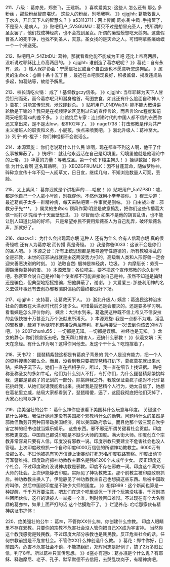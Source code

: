 211、八级： 葛亦旻，郑奎飞，王建新。
》喜欢爱美女: 这些人 怎么还有 那么 多 粉丝 ，那些粉丝智商堪忧。
这些人的粉丝，别喷我啊。
》》cjjgjhh: 葛能救世人于水火，开启天下人的智慧么？
》a53113711：网上传闻 葛亦冺 中风 .手挎筐了，不是圣人 是病人。
》》贴吧用户_5VSGUMU：葛只不过是想冒充圣人，找所谓的圣女罢了，他们找成神经病，也不会找到圣女。所谓的癞蛤蟆想吃天鹅肉。这些假冒圣人的死干净，也找不到圣人，天意。圣女找的是天命之人。可惜啊拿些癞蛤蟆一个一个来送死。

212、贴吧用户_54ZbtDU: 葛神，那就看看他能不能成为王吧
还比上帝高两层，没听说过耶稣比上帝高两层的。
》cjjgjhh: 谁创造了葛亦珉呢？
》》葛花：自有永有，源。
》矮人保护协会：宁愿信社民或当个自由派也不愿意听您这狗屁。
》属灵的生命ok：@東十条十五丁目 ，最近在本吧表现良好，积极监督、揭发违规贴多起，如葛贴等，故给予解黑。

213、校长请吃火锅： 成了！基督教gczy信条。
》》cjjgjhh: 当年耶稣为天下人甘受钉刑而死，而今葛亦珉只知潜身缩首，苟图衣食，如此还有什么脸面自称神人？
》葛花：只能宣传思想，涉政即封杀。
》贴吧用户_0NDWa3X: 能不能大概讲讲轮胎是干嘛的？我只是在视频评论区见到过它的宣传言论，而且言论nc程度和前两天吧里葛xx的差不多。
》红馆绕后专家：连封建时代的中国人都不信的东西你还又拿出来，是不是太low，都9102年了。
》》nugdf738：打击邪教是作为共产主义接班人的职责和义务，小屁孩，快点来喷我吧。
》浙北升级人：葛神至大。
》》列宁-的-棍子：你们神棍都不会说话么。

214、本源双旋： 你们老说葛什么什么民
谁啊，现在都查不到这人啊，他干了什么事被屏蔽了。
》恍呼1： 就让他永远活在自己是幻境里，幻境里他就是他理论中的上帝。
》》华夏的力量：等我成圣。第一个砍下楼主狗头！
》操纵数据：你不信 为什么看啊 这名耳熟啊。
》》XEQZGFRUMLK：因不甘蓬蒿命，随做梦称神，碎碎念宣传十年不见一人阅草文，日日宣，继续几句，不知浏览数量人可观，丢脸。

215、太上紫风： 葛亦泯就是个讲相声的……哈皮！
》》贴吧用户_5a1ZP8D：嘘，都是他自己一个人拿小号刷，别戳穿他，不然他就用小拳拳揍你。
》穆王沙道：最近葛疯子太多一群精神病，每天来贴吧第一件事就是删帖。
》》自由战斗者：邪教分子先***。
》属灵的生命ok: 顶风作案!明显是故意捣乱，把你们这些传播葛大侠一网打尽!先给予十天面壁思过。
》》尽智而动: 如果不是他的胡言乱语，也不能让别人知道比较的好坏。 只是希望亦民不要用紫薇圣人为自己乱弄，破坏紫薇名声，那就好了。

216、dsacvc1： 为什么会出现葛亦垊 这种人
还有为什么 会有人信葛亦垊 真的很奇怪哎 还有人为葛亦垊 而传播 真是奇怪。
》》我是你爸0033：这该不会是你们的圣人吧。
》本源之音：所有正统思想都是教导遵守性道德的，所有教唆淫乱的全是邪教，末世的正邪决战就是由这两波势力打的，高级新人类和人形野兽一定会迎来善恶决别的时刻。
》》法取自然: 蝈神是神经病，垃圾。
》内摩艇长：劳资一脚踹爆你葛神的蛋。
》》本源双旋：各位吧主，要不把这个宣传邪教的永久封号吧。弥赛亚会说自己是神?每个使者都不可能直接说自己是神，虽然不知道是骗财还是骗色，但典型地招摇撞骗，把他屏蔽了，谢谢。
》大爱爱三: 那些利用神的名义去做坏事还有去创办邪教骗财偏色的最终都没好下场。

217、cjjgjhh： 支持葛，让葛救天下人。
》》浙北升级人: 姨言：葛逸民这种治水社会的谐教在大洪水时代前夕还少么。可惜最后还是会覆灭的。还是要多学习啊。
看看姨是怎么评价你的。
姨言：大洪水到来。葛逸民这种既不信上帝又不信安拉的会很快被十万甚至九万个张献忠所淆灭。
》本源双旋: 我是一点都不为难，淫乱的邪教徒，赶紧下地狱吧!死前接受两层审判，死后再接受一次!去到你该去的地方吧。
》》2007chunlu55： 一切都是无知。一切都是误解。
神经也是无知。
》龙女的静心: 你们领盒饭去吧，整天帮红帽害人，还搞什么邪教！
》》伏羲女娲：天天在念经。有什么作为啊？这得你问他去。发这个干什么？吃饱撑着了。

218、天书72： 琵琶精紫懿这都是有葛疯子背景的
凭个人是没有能力，把一个人的资料搜集的那么全。而且，没看到我只要把琵琶精打趴下，葛疯葛花就出来水贴，把贴子沉下去。她们一直在摇相乎应，所以，我一直在细节上找证据。
贴吧称圣称圣女的多如牛毛，他们为什么别人不打，专打你们，为什么琵琶精频繁挑衅我，这都是葛疯子的记划的一部分。除挑衅我之外，我敢保证葛疯子绝对不允许葛花挑衅我，从她们说话我能看出来。挑衅我是琵琶精个人行为，她太自信了，她想在葛花里立威，结局大家都看到了，琵琶精傻，逼了，这回我彻底把他们灭掉了，大家心也可以净了。

219、绝美强壮的公牛： 葛什么神你应该看下美国科什么玩意与印度。
关键这个葛什么神教。我估计她肯定没有美国那个邪教科什么的勤劳。问题科什么的虽然是邪教但勤劳开荒种田带动美国经济。所以美国政府承认。而且他那个毁三观自吹宇宙之神的经书也就当娱乐娱乐。
这些东西。邪不邪无所谓关键看社会贡献。印度邪教更变态。中国自己都说印度是不缺少大师的国度。满大街大师。印度创立个宗教非常容易只要有人信。印度没有邪教一说。印度宗教只要建立不危害社会也没人管理。上次印度政府抓一个自称印度6000万信徒的所谓神功教教主。6000万有没那么多。不过他被抓有10万信徒上街暴动打死35名印度铁路警察。印度出动10万军警维持。印度政府抓神功教教主罪名是强奸200个未成年少女。
反正印度这个社会。不过印度政府没说神功教是邪教。印度不存在邪教一词。印度这个满大街大师的社会。上次伊能静去印度。实际见了神功教教主。那个前教主被印度政府抓后。神功教教主换人了。伊能静见了神功教教主自己也想搞这些东西。后被中国政府叫停。然后中国说印度是不缺少大师的国度。
》》相伴999：这个新闻也算是一种提醒，千千万万要注意，吧友们在这个吧里调侃一下开个玩笑没啥事，千万别搞些团团伙伙，这样的话被人一举报一个准，到时候百口难辩。不过现在有个大名鼎鼎的葛亦神，如果上面严打的话 这个估摸跑不了。
》烂泥养花: 哈哈那家伙有精神病证书护体！

220、绝美强壮的公牛： 葛神，不管你XX什么神。你创建什么宗教。
印度人眼睛里不存在邪教。只要你的宗教不危害社会没人管你把自己XX成为宇宙神。
当然你这个教我感觉是贱民教。不过印度大部分宗教也是贱民教。反正危害社会的话。任何宗教前提是不危害社会。不管你XX什么神创造什么教。
》葛花：郑牛你好，目前国内，危害不危害社会不谈，不能搞组织，郑辉同志是好例子，搞了2万多贱民信，判了8年。所以葛神只宣传思想。
》》d盗亦有道b：葛亦冺是个什么鬼？有耶稣、释迦摩尼、老子、孔子、默罕默德不去信阳，去哭乱坟岗子，有精神病吧。